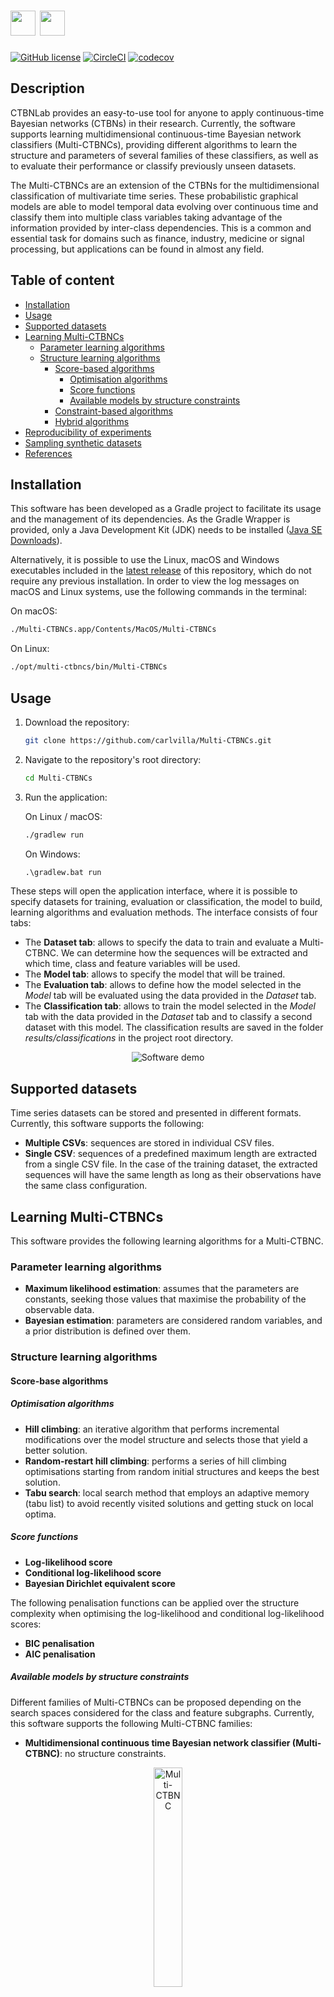 # <img src="./imgs/logo_ctbnlab.png" height="40"> <a href="http://cig.fi.upm.es"> <img src="./imgs/logo_CIG.png" height="40"> </a>
[![GitHub license](https://img.shields.io/badge/license-MIT-blue.svg)](https://github.com/carlvilla/Multi-CTBNCs_private/blob/master/LICENSE) [![CircleCI](https://dl.circleci.com/status-badge/img/gh/carlvilla/Multi-CTBNCs/tree/master.svg?style=svg)](https://dl.circleci.com/status-badge/redirect/gh/carlvilla/Multi-CTBNCs/tree/master) [![codecov](https://codecov.io/gh/carlvilla/Multi-CTBNCs/branch/master/graph/badge.svg?token=AUSYPO6JYQ)](https://codecov.io/gh/carlvilla/Multi-CTBNCs)

## Description

CTBNLab provides an easy-to-use tool for anyone to apply continuous-time Bayesian networks (CTBNs) in their research. Currently, the software supports learning multidimensional continuous-time Bayesian network classifiers (Multi-CTBNCs), providing different algorithms to learn the structure and parameters of several families of these classifiers, as well as to evaluate their performance or classify previously unseen datasets.

The Multi-CTBNCs are an extension of the CTBNs for the multidimensional classification of multivariate time series. These probabilistic graphical models are able to model temporal data evolving over continuous time and classify them into multiple class variables taking advantage of the information provided by inter-class dependencies. This is a common and essential task for domains such as finance, industry, medicine or signal processing, but applications can be found in almost any field.

## Table of content

- [Installation](#installation)
- [Usage](#usage)
- [Supported datasets](#supported-datasets)
- [Learning Multi-CTBNCs](#learning-multi-ctbncs)
    - [Parameter learning algorithms](#parameter-learning-algorithms)
    - [Structure learning algorithms](#structure-learning-algorithms)
        - [Score-based algorithms](score-based-algorithms)
            - [Optimisation algorithms](#optimisation-algorithms)
            - [Score functions](#score-functions)
            - [Available models by structure constraints](#available-models-by-structure-constraints)
        - [Constraint-based algorithms](#constraint-based-algorithms)
        - [Hybrid algorithms](hybrid-algorithms)
- [Reproducibility of experiments](#reproducibility-of-experiments)
- [Sampling synthetic datasets](#sampling-synthetic-datasets)
- [References](#references)

## Installation
This software has been developed as a Gradle project to facilitate its usage and the management of its dependencies. As the Gradle Wrapper is provided, only a Java Development Kit (JDK) needs to be installed ([Java SE Downloads](https://www.oracle.com/java/technologies/javase-downloads.html)).

Alternatively, it is possible to use the Linux, macOS and Windows executables included in the [latest release](https://github.com/carlvilla/Multi-CTBNCs/releases/latest) of this repository, which do not require any previous installation. In order to view the log messages on macOS and Linux systems, use the following commands in the terminal:

On macOS:
```sh
./Multi-CTBNCs.app/Contents/MacOS/Multi-CTBNCs
```
On Linux:
```bat
./opt/multi-ctbncs/bin/Multi-CTBNCs
```

## Usage

1. Download the repository:

    ```sh
    git clone https://github.com/carlvilla/Multi-CTBNCs.git
    ```
  
2. Navigate to the repository's root directory:

    ```sh
    cd Multi-CTBNCs
    ```

3. Run the application:

      On Linux / macOS:
      ```sh
      ./gradlew run
      ```
      On Windows:
      ```bat
      .\gradlew.bat run
      ```
  

These steps will open the application interface, where it is possible to specify datasets for training, evaluation or classification, the model to build, learning algorithms and evaluation methods. The interface consists of four tabs:

* The **Dataset tab**: allows to specify the data to train and evaluate a Multi-CTBNC. We can determine how the sequences will be extracted and which time, class and feature variables will be used.
* The **Model tab**: allows to specify the model that will be trained. 
* The **Evaluation tab**: allows to define how the model selected in the *Model* tab will be evaluated using the data provided in the *Dataset* tab.
* The **Classification tab**: allows to train the model selected in the *Model* tab with the data provided in the *Dataset* tab and to classify a second dataset with this model. The classification results are saved in the folder *results/classifications* in the project root directory.

<p align="center"><img src="./imgs/demo.gif" alt="Software demo" /></p>

## Supported datasets
Time series datasets can be stored and presented in different formats. Currently, this software supports the following:

* **Multiple CSVs**: sequences are stored in individual CSV files.
* **Single CSV**: sequences of a predefined maximum length are extracted from a single CSV file. In the case of the training dataset, the extracted sequences will have the same length as long as their observations have the same class configuration.

## Learning Multi-CTBNCs
This software provides the following learning algorithms for a Multi-CTBNC.
### Parameter learning algorithms
* **Maximum likelihood estimation**: assumes that the parameters are constants, seeking those values that maximise the probability of the observable data.
* **Bayesian estimation**: parameters are considered random variables, and a prior distribution is defined over them.

### Structure learning algorithms

#### Score-base algorithms

##### Optimisation algorithms
* **Hill climbing**: an iterative algorithm that performs incremental modifications over the model structure and selects those that yield a better solution.
* **Random-restart hill climbing**: performs a series of hill climbing optimisations starting from random initial structures and keeps the best solution.
* **Tabu search**: local search method that employs an adaptive memory (tabu list) to avoid recently visited solutions and getting stuck on local optima.

##### Score functions
* **Log-likelihood score**
* **Conditional log-likelihood score**
* **Bayesian Dirichlet equivalent score**

The following penalisation functions can be applied over the structure complexity when optimising the log-likelihood and conditional log-likelihood scores:

* **BIC penalisation**
* **AIC penalisation**

##### Available models by structure constraints

Different families of Multi-CTBNCs can be proposed depending on the search spaces considered for the class and feature subgraphs. Currently, this software supports the following Multi-CTBNC families:

* **Multidimensional continuous time Bayesian network classifier (Multi-CTBNC)**: no structure constraints.

<p align="center"> <img src="./imgs/Multi-CTBNC.png" width="30%" style="border-radius: 3%;" alt="Multi-CTBNC"/> </p>

* **Multidimensional continuous time naive Bayes classifier (Multi-CTNBC)**: assumes conditional independence between features given the class variables and independence between the latter. The model is formed by a complete bridge subgraph, so each class variable is the parent of all features.

<p align="center"> <img src="./imgs/Multi-CTNBC.png" width="30%" style="border-radius: 3%;" alt="Multi-CTNBC"/> </p>

* **DAG-maxK multidimensional continuous time Bayesian network classifier (DAG-maxK Multi-CTBNC)**: feature nodes have at most k parents (excluding class variables).

<p align="center"> <img src="./imgs/DAG-maxK_Multi-CTBNC.png" width="30%" style="border-radius: 3%;" alt="DAG-maxK Multi-CTBNC"/> </p>

* **Empty-digraph multidimensional continuous time Bayesian network classifier (Empty-digraph Multi-CTBNC)**: dependencies between class variables are ignored.

<p align="center"> <img src="./imgs/Empty-digraph_Multi-CTBNC.png" width="30%" style="border-radius: 3%;" alt="Empty-digraph Multi-CTBNC"/> </p>

* **Empty-maxK multidimensional continuous time Bayesian network classifier (Empty-maxK Multi-CTBNC)**: feature nodes have at most k parents (excluding class variables), and dependencies between class variables are ignored.

<p align="center"> <img src="./imgs/Empty-maxK_Multi-CTBNC.png" width="30%" style="border-radius: 3%;" alt="Empty-maxK Multi-CTBNC"/> </p>

#### Constraint-based algorithms
* **Continuous-time PC**: adapts the classical PC algorithm to reconstruct the structure of CTBNs by performing conditional independence tests.
* **Markov blanket-based continuous-time PC**: extension of the continuous-time PC algorithms that seeks to evaluate only those relevant dependencies for the Markov blanket (parents, children and spouses) of class variables.

#### Hybrid algorithms
* **Hybrid algorithm**: algorithm that combines the frameworks of constraint- and score-based algorithms into a restriction phase where conditional independence tests find an initial structure and a maximisation phase that refines it.

## Reproducibility of experiments

Datasets used in the article [[1]](#1) can be found at this [link](https://drive.upm.es/s/hP7HYYub39knhvl). The following Gradle tasks perform the experiments of this article if the *dataset* folder is placed in the root directory of this project:

* **emptyDigraphMultiCTBNC** - Compares the performance of CTBNCs and an empty-digraph Multi-CTBNC on the synthetic datasets when learnt with the Bayesian Dirichlet equivalent score.
* **energyBDe** - Compares the performance of max1 CTBNCs and a DAG-max1 Multi-CTBNC on the energy dataset when learnt with the Bayesian Dirichlet equivalent score.
* **energyBIC** - Compares the performance of max1 CTBNCs and a DAG-max1 Multi-CTBNC on the energy dataset when learnt with the BIC-penalised log-likelihood score.
* **runAllExperimentsVillaBlancoEtAl2021** - Runs all the experiments with the synthetic and energy datasets from [[1]](#1).
* **syntheticBDe** - Compares the performance of CTBNCs and a Multi-CTBNC on the synthetic experiments when learnt with the Bayesian Dirichlet equivalent score.
* **syntheticCLL** - Compares the performance of CTBNCs and a Multi-CTBNC when learnt with the conditional log-likelihood score penalised with BIC.
* **syntheticLL** - Compares the performance of CTBNCs and a Multi-CTBNC when learnt with the log-likelihood score penalised with BIC.


The datasets used for the experiments of article [[3]](#3) can be downloaded from [link](https://drive.upm.es/s/ajygY8utGvN1KkK). The following Gradle tasks perform the experiments of this article if the *dataset* folder is placed in the root directory of this project:

* **britishHouseholdPanelSurvey** - Experiments to evaluate the performance of the structure learning algorithms on a real-world dataset (see [[4]](#4)).
* **highDimensionality** - Experiments to evaluate the difference in learning time of the algorithms when the dimensionality of the datasets increases significantly.
* **increaseFeatureStates10Duration** - Experiments to evaluate the influence of the cardinality of feature variables on the performance of algorithms when sequences have a duration of 10 time units.
* **increaseFeatureStates20Duration** - Experiments to evaluate the influence of the cardinality of feature variables on the performance of algorithms when sequences have a duration of 20 time units.
* **mainExperiments** - Comprehensive experiments over randomly generated datasets using a different number of class and feature variables, cardinalities and density of the structures.
* **noisyData** - Experiments to evaluate the influence of noise on the performance of the structure learning algorithms.
* **runAllSyntheticExperimentsVillaBlancoEtAl2022** - Runs all the experiments from [[3]](#3).

The tasks can be executed with the following command:

On Linux / macOS:
```sh
./gradlew <task>
```
On Windows:
```bat
gradlew.bat <task>
```

Excel files with the results of the experiments will be saved in the folder *results/experiments* in the project root directory.

## Sampling synthetic datasets

This software provides the tools to sample discrete state multivariate time series datasets with multiple class variables. Datasets can be generated with the following command:
```sh
./gradlew sampleDatasets --args="<number datasets to sample> <number sequences> <duration sequences> <number feature variables> <cardinality feature variables> <number class variables> <cardinality feature variables> <probability arc in class subgraph> <probability arc in bridge subgraph> <probability arc in feature subgraph> <maximum number of feature variables that can be parents of others> <true to add > <true to generate four datasets with different levels of noise> <destination path datasets> <adjacency matrix (optional, arguments 7 to 11 are ignored if used)>."
```

The following example generates five datasets with 5000 sequences of 20 time units. The datasets contain 20 feature variables with six states and four class variables with three states, and different structures are randomly generated for each dataset using densities of 30% for the class subgraph and 10% for the feature and bridge subgraphs. In addition, feature variables are restricted to a maximum of three other feature variables as parents. The resulting datasets are saved in the directory *datasets/example_dataset*.
```sh
./gradlew sampleDatasets --args="5 5000 20 10 6 5 3 0.3 0.1 0.1 3 true false datasets/example_dataset"
```

As for the next example, the adjacency matrix to be used is specified:
```sh
./gradlew sampleDatasets --args="1 10000 30 3 4 3 3 0 0 0 0 false false datasets/example_dataset false,true,false,false,false,false//false,false,true,false,false,false//false,true,false,false,false,false//true,true,false,false,true,false//false,true,false,false,false,true//false,true,true,false,false,false"
```

In order to generate the datasets used in the articles [[1]](#1) and [[3]](#3), the following predefined tasks can be employed:

* **sampleDatasetsVillaBlancoEtAl2021** - Samples all the datasets used in the article [[1]](#1).
* **sampleDatasetsVillaBlancoEtAl2023** - Samples all the datasets used in the article [[3]](#3).

Datasets are saved in the *dataset* folder in the root directory of this project.

## References

<a id="1">[1]</a> 
C. Villa-Blanco, P. Larrañaga, C. Bielza. Multidimensional continuous time Bayesian network classifiers. <em>International Journal of Intelligent Systems</em> 2021;36 (12):7839–7866. https://doi.org/10.1002/int.22611.

<a id="2">[2]</a>
C. Villa-Blanco, A. Bregoli, C. Bielza, P. Larrañaga, F. Stella. Structure learning algorithms for multidimensional continuous-time Bayesian network classifiers. In: <em>Proceedings of The 11th International Conference on Probabilistic Graphical Models</em>; volume 186 of Proceedings of Machine Learning Research. PMLR, 2022:313–324.

<a id="3">[3]</a>
C. Villa-Blanco, A. Bregoli, C. Bielza, P. Larrañaga, F. Stella. Constraint-based and hybrid structure learning of multidimensional continuous-time Bayesian network classifiers [Manuscript submitted for publication]. 2023.

<a id="4">[4]</a>
University of Essex, Institute for Social and Economic Research. British household panel survey: Waves 1-18, 1991-2009. [data collection]. 8th edition. 2018. doi: 10.5255/UKDA-SN-5151-2.
